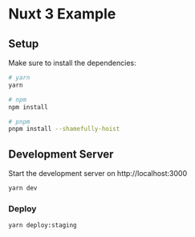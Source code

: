 # Nuxt 3 Example

## Setup
Make sure to install the dependencies:

```bash
# yarn
yarn

# npm
npm install

# pnpm
pnpm install --shamefully-hoist
```

## Development Server

Start the development server on http://localhost:3000

```bash
yarn dev
```

### Deploy

```bash
yarn deploy:staging
```
